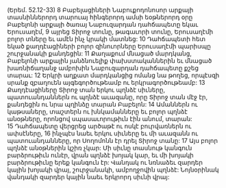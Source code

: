 (Երեմ. 52.12-33)
8 Բաբելացիների Նաբուքոդոնոսոր արքայի տասնիններորդ տարուայ հինգերորդ ամսի եօթներորդ օրը Բաբելոնի արքայի ծառայ Նաբուզարդան դահճապետը եկաւ Երուսաղէմ, 9 այրեց Տիրոջ տունը, թագաւորի տունը, Երուսաղէմի բոլոր տները եւ ամէն ինչ կրակի մատնեց: 10 Դահճապետի հետ եկած քաղդէացիների բոլոր զինուորները Երուսաղէմի պարիսպը շուրջանակի քանդեցին: 11 Քաղաքում մնացած մարդկանց, Բաբելոնի արքային յանձնուելիք փախստականներին եւ մնացած խառնիճաղանջ ամբոխին Նաբուզարդան դահճապետը քշեց տարաւ: 12 Երկրի աղքատ մարդկանցից ոմանց նա թողեց, որպէսզի սրանք զբաղուեն այգեգործութեամբ ու երկրագործութեամբ:
13 Քաղդէացիները Տիրոջ տան երկու պղնձէ սիւները, պատուանդաններն ու պղնձէ աւազանը, որը Տիրոջ տան մէջ էր, քանդեցին ու նրա պղինձը տարան Բաբելոն: 14 Ամաններն ու կաթսաները, տաշտերն ու խնկամանները եւ բոլոր պղնձէ անօթները, որոնցով սպասաւորութիւն էին անում, տարան: 15 Դահճապետը վերցրեց արծաթէ ու ոսկէ բուրվառներն ու ափսէները, 16 ինչպէս նաեւ երկու սիւները եւ մի աւազանն ու պատուանդանները, որ Սողոմոնն էր դրել Տիրոջ տանը: 17 Այս բոլոր պղնձէ անօթներին կշիռ չկար: Մի սիւնը տասնութ կանգուն բարձրութիւն ունէր, վրան պղնձէ խոյակ կար, եւ մի խոյակի բարձրութիւնը երեք կանգուն էր: Վանդակ ու նռնաձեւ զարդեր կային խոյակի վրայ, շուրջանակի, ամբողջովին պղնձէ: Նոյնօրինակ վանդակի զարդեր կային նաեւ երկրորդ սիւնի վրայ:
